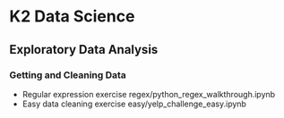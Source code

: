 # K2 Data Science
## Exploratory Data Analysis
### Getting and Cleaning Data

* Regular expression exercise
  regex/python_regex_walkthrough.ipynb
* Easy data cleaning exercise
  easy/yelp_challenge_easy.ipynb

